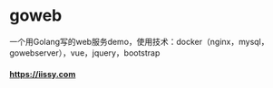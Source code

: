 # goweb

一个用Golang写的web服务demo，使用技术：docker（nginx，mysql，gowebserver），vue，jquery，bootstrap
#### https://iissy.com
